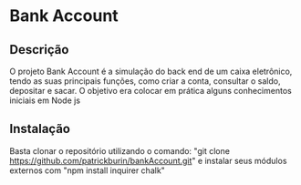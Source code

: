 # Bank Account

## Descrição

O projeto Bank Account é a simulação do back end de um caixa eletrônico, tendo as suas principais funções, como criar a conta, consultar o saldo, depositar e sacar. O objetivo era colocar em prática alguns conhecimentos iniciais em Node js

## Instalação

Basta clonar o repositório utilizando o comando: "git clone https://github.com/patrickburin/bankAccount.git" e instalar seus módulos externos com "npm install inquirer chalk"